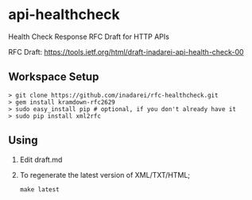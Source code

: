 # api-healthcheck

Health Check Response RFC Draft for HTTP APIs

RFC Draft: https://tools.ietf.org/html/draft-inadarei-api-health-check-00

## Workspace Setup 

```
> git clone https://github.com/inadarei/rfc-healthcheck.git
> gem install kramdown-rfc2629
> sudo easy_install pip # optional, if you don't already have it
> sudo pip install xml2rfc
```
## Using

1. Edit draft.md
2. To regenerate the latest version of XML/TXT/HTML;

    ```
    make latest
    ```
